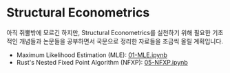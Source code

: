 # Structural Econometrics

아직 쥐뿔밖에 모르긴 하지만, Structural Econometrics를 실천하기 위해 필요한 기초적인 개념들과 논문들을 공부하면서 국문으로 정리한 자료들을 조금씩 올릴 계획입니다.

- Maximum Likelihood Estimation (MLE): [01-MLE.ipynb](https://github.com/eurobae/structural-kr/blob/main/01-MLE.ipynb)
- Rust's Nested Fixed Point Algorithm (NFXP): [05-NFXP.ipynb](https://github.com/eurobae/structural-kr/blob/main/05-NFXP.ipynb)
